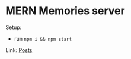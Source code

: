 # MERN Memories server

Setup:
- run ```npm i && npm start```

Link: [Posts](https://ill-plum-turkey-tux.cyclic.app/posts)
